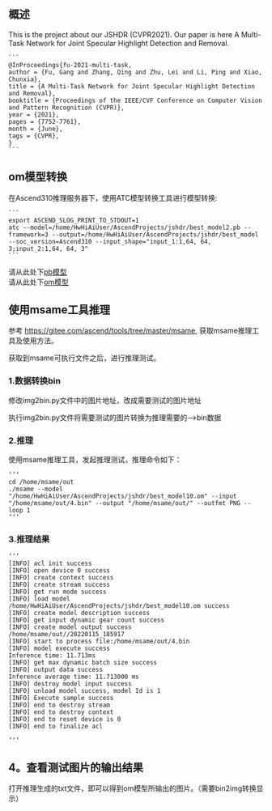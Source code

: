 
<h2 id="概述.md">概述</h2>

This is the project about our JSHDR (CVPR2021). Our paper is here A Multi-Task Network for Joint Specular Highlight Detection and Removal.

    ```
    @InProceedings{fu-2021-multi-task,
    author = {Fu, Gang and Zhang, Qing and Zhu, Lei and Li, Ping and Xiao, Chunxia},
    title = {A Multi-Task Network for Joint Specular Highlight Detection and Removal},
    booktitle = {Proceedings of the IEEE/CVF Conference on Computer Vision and Pattern Recognition (CVPR)},
    year = {2021},
    pages = {7752-7761},
    month = {June},
    tags = {CVPR},
    }
    ```

<h2 id="om模型转换.md">om模型转换</h2>
在Ascend310推理服务器下，使用ATC模型转换工具进行模型转换:

    ```
    export ASCEND_SLOG_PRINT_TO_STDOUT=1
    atc --model=/home/HwHiAiUser/AscendProjects/jshdr/best_model2.pb --framework=3 --output=/home/HwHiAiUser/AscendProjects/jshdr/best_model --soc_version=Ascend310 --input_shape="input_1:1,64, 64, 3;input_2:1,64, 64, 3"
    ```

请从此处下[pb模型](https://jshdr-pb-om.obs.cn-north-4.myhuaweicloud.com:443/best_model_10.pb?AccessKeyId=IXCI6DV92LIG7HESD9I0&Expires=1657795521&Signature=4uXE6A6NmhOmuz94BMdOOnsOkxE%3D) \
请从此处下[om模型](https://jshdr-pb-om.obs.cn-north-4.myhuaweicloud.com:443/best_model10.om?AccessKeyId=IXCI6DV92LIG7HESD9I0&Expires=1657795543&Signature=Tgzq6U0ATxNDQEDH/MwV2BFuXfo%3D)
<h2 id="使用msame工具推理.md">使用msame工具推理</h2>

参考 https://gitee.com/ascend/tools/tree/master/msame, 获取msame推理工具及使用方法。

获取到msame可执行文件之后，进行推理测试。

<h3>1.数据转换bin</h3>

修改img2bin.py文件中的图片地址，改成需要测试的图片地址

执行img2bin.py文件将需要测试的图片转换为推理需要的——>bin数据

<h3>2.推理</h3>
使用msame推理工具，发起推理测试，推理命令如下：

    ‘’‘
    cd /home/msame/out
    ./msame --model "/home/HwHiAiUser/AscendProjects/jshdr/best_model10.om" --input "/home/msame/out/4.bin" --output "/home/msame/out/" --outfmt PNG --loop 1
    ’‘’

<h3>3.推理结果</h3>

    ‘’‘
    [INFO] acl init success
    [INFO] open device 0 success
    [INFO] create context success
    [INFO] create stream success
    [INFO] get run mode success
    [INFO] load model /home/HwHiAiUser/AscendProjects/jshdr/best_model10.om success
    [INFO] create model description success
    [INFO] get input dynamic gear count success
    [INFO] create model output success
    /home/msame/out//20220115_185917
    [INFO] start to process file:/home/msame/out/4.bin
    [INFO] model execute success
    Inference time: 11.713ms
    [INFO] get max dynamic batch size success
    [INFO] output data success
    Inference average time: 11.713000 ms
    [INFO] destroy model input success
    [INFO] unload model success, model Id is 1
    [INFO] Execute sample success
    [INFO] end to destroy stream
    [INFO] end to destroy context
    [INFO] end to reset device is 0
    [INFO] end to finalize acl

    ’‘’

<h2 id="4。查看测试图片的输出结果.md">4。查看测试图片的输出结果</h2>

打开推理生成的txt文件，即可以得到om模型所输出的图片。（需要bin2img转换显示）


